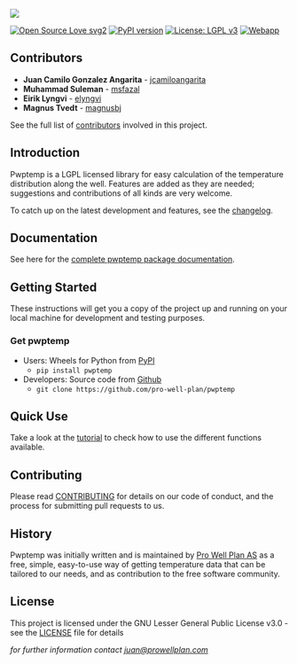 ![](https://user-images.githubusercontent.com/52009346/69100304-2eb3e800-0a5d-11ea-9a3a-8e502af2120b.png)

[![Open Source Love svg2](https://badges.frapsoft.com/os/v2/open-source.svg?v=103)](https://github.com/pro-well-plan/pwptemp/blob/master/LICENSE.md)
[![PyPI version](https://badge.fury.io/py/pwptemp.svg)](https://badge.fury.io/py/pwptemp)
[![License: LGPL v3](https://img.shields.io/badge/License-LGPL_v3-blue.svg)](https://www.gnu.org/licenses/lgpl-3.0)
[![Webapp](https://img.shields.io/badge/WebApp-On-green.svg)](https://share.streamlit.io/jcamiloangarita/opensource_apps/app.py)

## Contributors

* **Juan Camilo Gonzalez Angarita** - [jcamiloangarita](https://github.com/jcamiloangarita)
* **Muhammad Suleman** - [msfazal](https://github.com/msfazal)
* **Eirik Lyngvi** - [elyngvi](https://github.com/elyngvi)
* **Magnus Tvedt** - [magnusbj](https://github.com/magnusbj)

See the full list of [contributors](https://github.com/pro-well-plan/pwptemp/graphs/contributors) involved in this project.

## Introduction
Pwptemp is a LGPL licensed library for easy calculation of the
temperature distribution along the well. Features are added as they
are needed; suggestions and contributions of all kinds are very welcome.

To catch up on the latest development and features, see the [changelog](CHANGELOG.md).

## Documentation

See here for the [complete pwptemp package documentation](https://pwptemp.readthedocs.io/en/latest/).

## Getting Started

These instructions will get you a copy of the project up and running on your local machine for development and testing purposes.

### Get pwptemp

* Users: Wheels for Python from [PyPI](https://pypi.python.org/pypi/pwptemp/) 
    * `pip install pwptemp`
* Developers: Source code from [Github](https://github.com/pro-well-plan/pwptemp)
    * `git clone https://github.com/pro-well-plan/pwptemp`

## Quick Use

Take a look at the [tutorial](https://github.com/pro-well-plan/pwptemp/blob/master/Tutorial.md)
to check how to use the different functions available. 
    
## Contributing

Please read [CONTRIBUTING](CONTRIBUTING.md) for details on our code of conduct, and the process for submitting pull requests to us.

## History ##
Pwptemp was initially written and is maintained by [Pro Well Plan
AS](http://www.prowellplan.com/) as a free, simple, easy-to-use way of getting
temperature data that can be tailored to our needs, and as contribution to the
free software community.

## License

This project is licensed under the GNU Lesser General Public License v3.0 - see the [LICENSE](LICENSE.md) file for details


*for further information contact juan@prowellplan.com*
